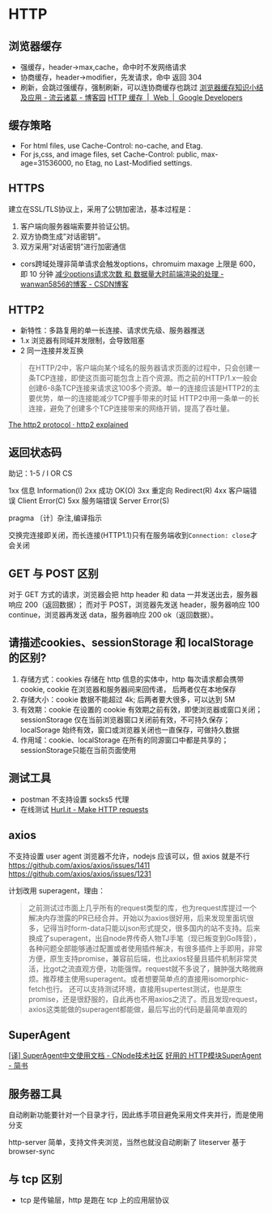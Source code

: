 # HTTP
## 浏览器缓存
* 强缓存，header->max,cache，命中时不发网络请求
* 协商缓存，header->modifier，先发请求，命中 返回 304
* 刷新，会跳过强缓存，强制刷新，可以连协商缓存也跳过
[浏览器缓存知识小结及应用 - 流云诸葛 - 博客园](https://www.cnblogs.com/lyzg/p/5125934.html)
[HTTP 缓存  |  Web  |  Google Developers](https://developers.google.com/web/fundamentals/performance/optimizing-content-efficiency/http-caching?hl=zh-cn)

## 缓存策略
* For html files, use Cache-Control: no-cache, and Etag.
* For js,css, and image files, set Cache-Control: public, max-age=31536000, no Etag, no Last-Modified settings.

## HTTPS
建立在SSL/TLS协议上，采用了公钥加密法，基本过程是：
1. 客户端向服务器端索要并验证公钥。
2. 双方协商生成”对话密钥”。
3. 双方采用”对话密钥”进行加密通信

* cors跨域处理非简单请求会触发options，chromuim maxage 上限是 600，即 10 分钟
[减少options请求次数 和 数据量大时前端渲染的处理 - wanwan5856的博客 - CSDN博客](https://blog.csdn.net/wanwan5856/article/details/79592681)

## HTTP2
* 新特性：多路复用的单一长连接、请求优先级、服务器推送
* 1.x 浏览器有同域并发限制，会导致阻塞
* 2 同一连接并发互换
> 在HTTP/2中，客户端向某个域名的服务器请求页面的过程中，只会创建一条TCP连接，即使这页面可能包含上百个资源。而之前的HTTP/1.x一般会创建6-8条TCP连接来请求这100多个资源。单一的连接应该是HTTP2的主要优势，单一的连接能减少TCP握手带来的时延
> HTTP2中用一条单一的长连接，避免了创建多个TCP连接带来的网络开销，提高了吞吐量。

[The http2 protocol · http2 explained](https://http2-explained.haxx.se/content/en/part6.html)

## 返回状态码
助记：1-5 / I OR CS

1xx 信息 Information(I)
2xx 成功 OK(O)
3xx 重定向 Redirect(R)
4xx 客户端错误 Client Error(C)
5xx 服务端错误 Server Error(S)

pragma 〔计〕杂注,编译指示

交换完连接即关闭，而长连接(HTTP1.1)只有在服务端收到`Connection: close`才会关闭

## GET 与 POST 区别
对于 GET 方式的请求，浏览器会把 http header 和 data 一并发送出去，服务器响应 200（返回数据）； 而对于 POST，浏览器先发送 header，服务器响应 100 continue，浏览器再发送 data，服务器响应 200 ok（返回数据）。

## 请描述cookies、sessionStorage 和 localStorage 的区别? 
  1. 存储方式：cookies 存储在 http 信息的实体中，http 每次请求都会携带 cookie, cookie 在浏览器和服务器间来回传递， 后两者仅在本地保存
  2. 存储大小：cookie 数据不能超过 4k; 后两者要大很多，可以达到 5M
  3. 有效期：cookie 在设置的 cookie 有效期之前有效，即使浏览器或窗口关闭；sessionStorage 仅在当前浏览器窗口关闭前有效，不可持久保存；localSorage 始终有效，窗口或浏览器关闭也一直保存，可做持久数据
  4. 作用域：cookie、localStorage 在所有的同源窗口中都是共享的；sessionStorage只能在当前页面使用

## 测试工具
  * postman 不支持设置 socks5 代理
  * 在线测试 [Hurl.it - Make HTTP requests](https://www.hurl.it/)

## axios
不支持设置 user agent
浏览器不允许，nodejs 应该可以，但 axios 就是不行
https://github.com/axios/axios/issues/1411
https://github.com/axios/axios/issues/1231

计划改用 superagent，理由：

> 之前测试过市面上几乎所有的request类型的库，也为request库提过一个解决内存泄露的PR已经合并。开始以为axios很好用，后来发现里面坑很多，记得当时form-data只能以json形式提交，很多国内的站不支持。后来换成了superagent，出自node界传奇人物TJ手笔（现已叛变到Go阵营）， 各种问题全部能够通过配置或者使用插件解决，有很多插件上手即用，非常方便，原生支持promise，兼容前后端，也比axios轻量且插件机制非常灵活，比got之流直观方便，功能强悍。request就不多说了，臃肿强大略微麻烦。推荐楼主使用superagent。或者想要简单点的直接用isomorphic-fetch也行。 还可以支持测试环境，直接用supertest测试，也是原生promise，还是很舒服的，自此再也不用axios之流了。而且发现request，axios这类能做的superagent都能做，最后写出的代码是最简单直观的

## SuperAgent
[[译] SuperAgent中文使用文档 - CNode技术社区](https://cnodejs.org/topic/5378720ed6e2d16149fa16bd)
[好用的 HTTP模块SuperAgent - 简书](https://www.jianshu.com/p/98b854322260)

## 服务器工具
自动刷新功能要针对一个目录才行，因此练手项目避免采用文件夹并行，而是使用分支

http-server 简单，支持文件夹浏览，当然也就没自动刷新了
liteserver 基于 browser-sync

## 与 tcp 区别 
* tcp 是传输层，http 是跑在 tcp 上的应用层协议
